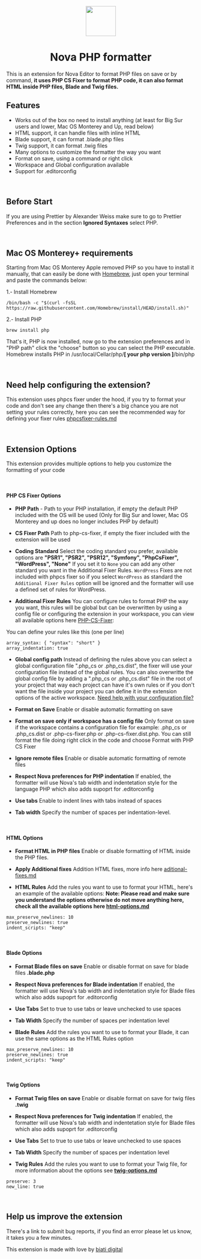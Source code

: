 <p align="center">
<img src="https://i.ibb.co/xgKhSjq/extension.png" width="80" height="80">
</p>
<h1 align="center">Nova PHP formatter</h1>

This is an extension for Nova Editor to format PHP files on save or by command, **it uses PHP CS Fixer to format PHP code, it can also format HTML inside PHP files, Blade and Twig files.**

## Features

-   Works out of the box no need to install anything (at least for Big Sur users and lower, Mac OS Monterey and Up, read below)
-   HTML support, it can handle files with inline HTML
-   Blade support, it can format .blade.php files
-   Twig support, it can format .twig files
-   Many options to customize the formatter the way you want
-   Format on save, using a command or right click
-   Workspace and Global configuration available
-   Support for .editorconfig

&nbsp;

## Before Start

If you are using Prettier by Alexander Weiss make sure to go to Prettier Preferences and in the section **Ignored Syntaxes** select PHP.

&nbsp;

## Mac OS Monterey+ requirements

Starting from Mac OS Monterey Apple removed PHP so you have to install it manually, that can easily be done with [Homebrew](https://brew.sh/), just open your terminal and paste the commands below:

1.- Install Homebrew
```
/bin/bash -c "$(curl -fsSL https://raw.githubusercontent.com/Homebrew/install/HEAD/install.sh)"
```

2.- Install PHP
```
brew install php
```

That's it, PHP is now installed, now go to the extension preferences and in "PHP path" click the "choose" button so you can select the PHP executable. Homebrew installs PHP in /usr/local/Cellar/php/**[ your php version ]**/bin/php

&nbsp;

## Need help configuring the extension?
This extension uses phpcs fixer under the hood, if you try to format your code and don't see any change then there's a big chance you are not setting your rules correctly, here you can see the recommended way for defining your fixer rules [phpcsfixer-rules.md](https://github.com/biati-digital/nova-php-cs-fixer/blob/main/phpcsfixer-rules.md)

&nbsp;

## Extension Options

This extension provides multiple options to help you customize the formatting of your code

&nbsp;

#### PHP CS Fixer Options

- **PHP Path** - Path to your PHP installation, if empty the default PHP included with the OS will be used (Only for Big Sur and lower, Mac OS Monterey and up does no longer includes PHP by default)

- **CS Fixer Path** Path to php-cs-fixer, if empty the fixer included with the extension will be used

- **Coding Standard** Select the coding standard you prefer, available options are **"PSR1", "PSR2", "PSR12", "Symfony", "PhpCsFixer", "WordPress", "None"** If you set it to `None` you can add any other standard you want in the Additional Fixer Rules. `WordPress` Fixes are not included with phpcs fixer so if you select `WordPress` as standard the `Additional Fixer Rules` option will be ignored and the formatter will use a defined set of rules for WordPress.

- **Additional Fixer Rules** You can configure rules to format PHP the way you want, this rules will be global but can be overwritten by using a config file or configuring the extension in your workspace, you can view all available options here [PHP-CS-Fixer](https://github.com/FriendsOfPHP/PHP-CS-Fixer):

You can define your rules like this (one per line)

```
array_syntax: { "syntax": "short" }
array_indentation: true
```


- **Global config path** Instead of defining the rules above you can select a global configuration file ".php_cs or .php_cs.dist", the fixer will use your configuration file instead of the global rules. You can also overwritte the global config file by adding a ".php_cs or .php_cs.dist" file in the root of your project that way each project can have it's own rules or if you don't want the file inside your project you can define it in the extension options of the active workspace. [Need help with your configuration file?](https://github.com/biati-digital/nova-php-cs-fixer/blob/main/phpcsfixer-rules.md)


- **Format on Save** Enable or disable automatic formatting on save

- **Format on save only if workspace has a config file** Only format on save if the workspace contains a configuration file for example: .php_cs or .php_cs.dist or .php-cs-fixer.php or .php-cs-fixer.dist.php. You can still format the file doing right click in the code and choose Format with PHP CS Fixer

- **Ignore remote files** Enable or disable automatic formatting of remote files

- **Respect Nova preferences for PHP indentation** If enabled, the formatter will use Nova's tab width and indentetation style for the language PHP which also adds supoprt for .editorconfig

- **Use tabs** Enable to indent lines with tabs instead of spaces

- **Tab width** Specify the number of spaces per indentation-level.

&nbsp;

#### HTML Options

- **Format HTML in PHP files** Enable or disable formatting of HTML inside the PHP files.

- **Apply Additional fixes** Addition HTML fixes, more info here [aditional-fixes.md](https://github.com/biati-digital/nova-php-cs-fixer/blob/main/aditional-fixes.md)

- **HTML Rules** Add the rules you want to use to format your HTML, here's an example of the available options:
**Note: Please read and make sure you understand the options otherwise do not move anything here, check all the available options here [html-options.md](https://github.com/biati-digital/nova-php-cs-fixer/blob/main/html-options.md)**

```
max_preserve_newlines: 10
preserve_newlines: true
indent_scripts: "keep"
```

&nbsp;

#### Blade Options

- **Format Blade files on save** Enable or disable format on save for blade files **.blade.php**

- **Respect Nova preferences for Blade indentation** If enabled, the formatter will use Nova's tab width and indentetation style for Blade files which also adds supoprt for .editorconfig

- **Use Tabs** Set to true to use tabs or leave unchecked to use spaces

- **Tab Width** Specify the number of spaces per indentation level

- **Blade Rules** Add the rules you want to use to format your Blade, it can use the same options as the HTML Rules option

```
max_preserve_newlines: 10
preserve_newlines: true
indent_scripts: "keep"
```

&nbsp;

#### Twig Options

- **Format Twig files on save** Enable or disable format on save for twig files **.twig**

- **Respect Nova preferences for Twig indentation** If enabled, the formatter will use Nova's tab width and indentetation style for Blade files which also adds supoprt for .editorconfig

- **Use Tabs** Set to true to use tabs or leave unchecked to use spaces

- **Tab Width** Specify the number of spaces per indentation level

- **Twig Rules** Add the rules you want to use to format your Twig file, for more information about the options see **[twig-options.md](https://github.com/biati-digital/nova-php-cs-fixer/blob/main/twig-options.md)**

```
preserve: 3
new_line: true
```

&nbsp;

## Help us improve the extension

There's a link to submit bug reports, if you find an error please let us know, it takes you a few minutes.

This extension is made with love by [biati digital](https://www.biati.com.mx)